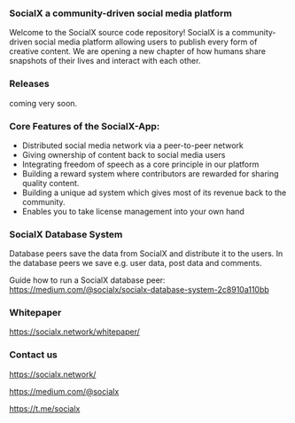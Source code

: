 ### SocialX a community-driven social media platform

Welcome to the SocialX source code repository!
SocialX is a community-driven social media platform allowing users to publish every form of creative content. We are opening a new chapter of how humans share snapshots of their lives and interact with each other.

### Releases

coming very soon.


### Core Features of the SocialX-App:
 
* Distributed social media network via a peer-to-peer network
*  Giving ownership of content back to social media users
*  Integrating freedom of speech as a core principle in our platform
*  Building a reward system where contributors are rewarded for sharing quality content.
*  Building a unique ad system which gives most of its revenue back to the community.
*  Enables you to take license management into your own hand

### SocialX Database System

Database peers save the data from SocialX and distribute it to the users. In the database peers we save e.g. user data, post data and comments.

Guide how to run a SocialX database peer:  https://medium.com/@socialx/socialx-database-system-2c8910a110bb


### Whitepaper

https://socialx.network/whitepaper/

### Contact us

https://socialx.network/

https://medium.com/@socialx

https://t.me/socialx

